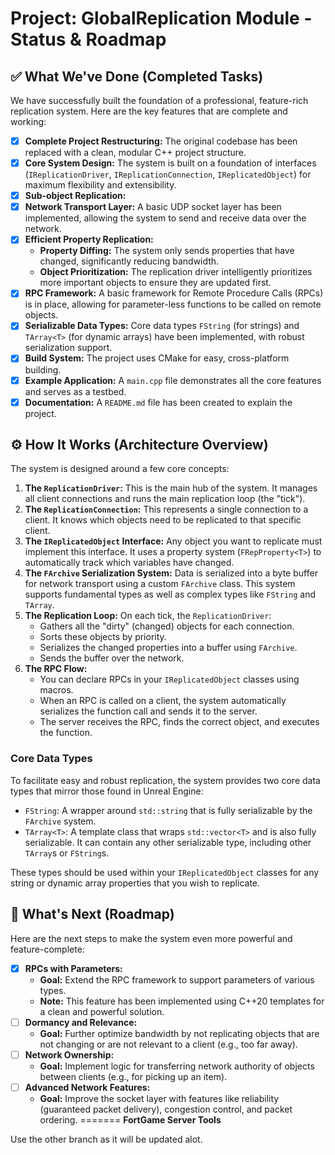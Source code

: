 # Project: GlobalReplication Module - Status & Roadmap

## ✅ What We've Done (Completed Tasks)

We have successfully built the foundation of a professional, feature-rich replication system. Here are the key features that are complete and working:

- [x] **Complete Project Restructuring:** The original codebase has been replaced with a clean, modular C++ project structure.
- [x] **Core System Design:** The system is built on a foundation of interfaces (`IReplicationDriver`, `IReplicationConnection`, `IReplicatedObject`) for maximum flexibility and extensibility.
- [x]  **Sub-object Replication:** 
- [x] **Network Transport Layer:** A basic UDP socket layer has been implemented, allowing the system to send and receive data over the network.
- [x] **Efficient Property Replication:**
    - **Property Diffing:** The system only sends properties that have changed, significantly reducing bandwidth.
    - **Object Prioritization:** The replication driver intelligently prioritizes more important objects to ensure they are updated first.
- [x] **RPC Framework:** A basic framework for Remote Procedure Calls (RPCs) is in place, allowing for parameter-less functions to be called on remote objects.
- [x] **Serializable Data Types:** Core data types `FString` (for strings) and `TArray<T>` (for dynamic arrays) have been implemented, with robust serialization support.
- [x] **Build System:** The project uses CMake for easy, cross-platform building.
- [x] **Example Application:** A `main.cpp` file demonstrates all the core features and serves as a testbed.
- [x] **Documentation:** A `README.md` file has been created to explain the project.

## ⚙️ How It Works (Architecture Overview)

The system is designed around a few core concepts:

1.  **The `ReplicationDriver`:** This is the main hub of the system. It manages all client connections and runs the main replication loop (the "tick").
2.  **The `ReplicationConnection`:** This represents a single connection to a client. It knows which objects need to be replicated to that specific client.
3.  **The `IReplicatedObject` Interface:** Any object you want to replicate must implement this interface. It uses a property system (`FRepProperty<T>`) to automatically track which variables have changed.
4.  **The `FArchive` Serialization System:** Data is serialized into a byte buffer for network transport using a custom `FArchive` class. This system supports fundamental types as well as complex types like `FString` and `TArray`.
5.  **The Replication Loop:** On each tick, the `ReplicationDriver`:
    - Gathers all the "dirty" (changed) objects for each connection.
    - Sorts these objects by priority.
    - Serializes the changed properties into a buffer using `FArchive`.
    - Sends the buffer over the network.
6.  **The RPC Flow:**
    - You can declare RPCs in your `IReplicatedObject` classes using macros.
    - When an RPC is called on a client, the system automatically serializes the function call and sends it to the server.
    - The server receives the RPC, finds the correct object, and executes the function.

### Core Data Types

To facilitate easy and robust replication, the system provides two core data types that mirror those found in Unreal Engine:

-   `FString`: A wrapper around `std::string` that is fully serializable by the `FArchive` system.
-   `TArray<T>`: A template class that wraps `std::vector<T>` and is also fully serializable. It can contain any other serializable type, including other `TArray`s or `FString`s.

These types should be used within your `IReplicatedObject` classes for any string or dynamic array properties that you wish to replicate.

## 🚀 What's Next (Roadmap)

Here are the next steps to make the system even more powerful and feature-complete:
- [x] **RPCs with Parameters:**
    - **Goal:** Extend the RPC framework to support parameters of various types.
    - **Note:** This feature has been implemented using C++20 templates for a clean and powerful solution.
- [ ] **Dormancy and Relevance:**
    - **Goal:** Further optimize bandwidth by not replicating objects that are not changing or are not relevant to a client (e.g., too far away).
- [ ] **Network Ownership:**
    - **Goal:** Implement logic for transferring network authority of objects between clients (e.g., for picking up an item).
- [ ] **Advanced Network Features:**
    - **Goal:** Improve the socket layer with features like reliability (guaranteed packet delivery), congestion control, and packet ordering.
=======
**FortGame Server Tools**

Use the other branch as it will be updated alot.